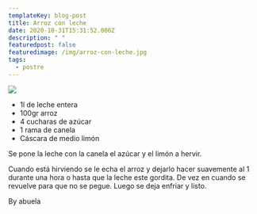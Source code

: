 ```yaml
---
templateKey: blog-post
title: Arroz con leche
date: 2020-10-31T15:31:52.006Z
description: " "
featuredpost: false
featuredimage: /img/arroz-con-leche.jpg
tags:
  - postre
---
```

![](/img/arroz-con-leche.jpg)

* 1l de leche entera
* 100gr arroz
* 4 cucharas de azúcar
* 1 rama de canela
* Cáscara de medio limón

Se pone la leche con la canela el azúcar y el limón a hervir. 

Cuando está hirviendo se le echa el arroz y dejarlo hacer suavemente al 1 durante una hora o hasta que la leche este gordita. De vez en cuando se revuelve para que no se pegue. Luego se deja enfriar y listo.

By abuela